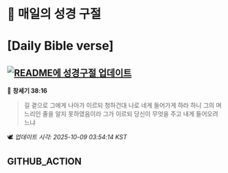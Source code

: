 # 🙏 매일의 성경 구절
# [Daily Bible verse]
## [![README에 성경구절 업데이트](https://github.com/DONGSUKA/first_test/actions/workflows/update-readme-bible.yml/badge.svg)](https://github.com/DONGSUKA/first_test/actions/workflows/update-readme-bible.yml)
<!-- START_BIBLE_VERSE -->
📖 **창세기 38:16**
> 길 곁으로 그에게 나아가 이르되 청하건대 나로 네게 들어가게 하라 하니 그의 며느리인 줄을 알지 못하였음이라 그가 이르되 당신이 무엇을 주고 내게 들어오려느냐

🕊️ _업데이트 시각: 2025-10-09 03:54:14 KST_
  <!-- END_BIBLE_VERSE -->
## GITHUB_ACTION
